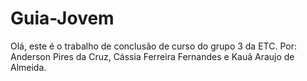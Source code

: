 # Guia-Jovem
Olá, este é o trabalho de conclusão de curso do grupo 3 da ETC.
Por: Anderson Pires da Cruz, Cássia Ferreira Fernandes e Kauã Araujo de Almeida.
